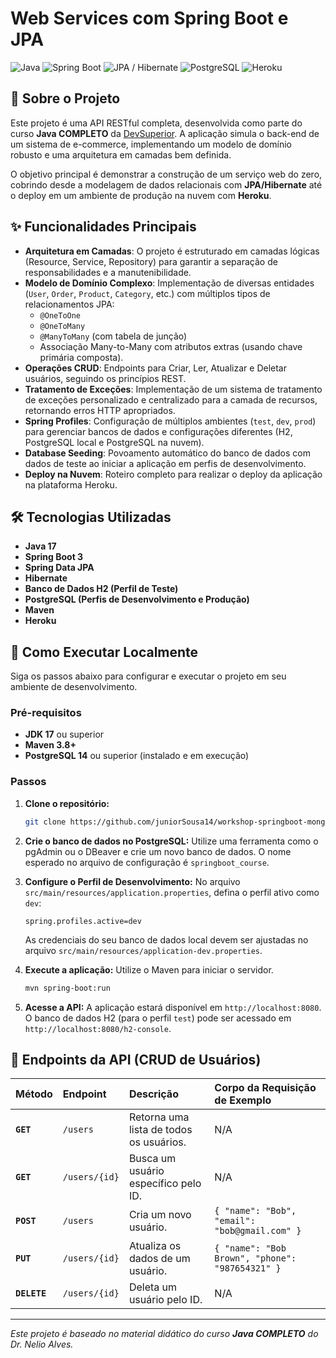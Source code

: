 # Web Services com Spring Boot e JPA

![Java](https://img.shields.io/badge/Java-17-blue?style=for-the-badge&logo=java)
![Spring Boot](https://img.shields.io/badge/Spring_Boot-3.x-green?style=for-the-badge&logo=spring)
![JPA / Hibernate](https://img.shields.io/badge/JPA-Hibernate-blueviolet?style=for-the-badge&logo=hibernate)
![PostgreSQL](https://img.shields.io/badge/PostgreSQL-14-blue?style=for-the-badge&logo=postgresql)
![Heroku](https://img.shields.io/badge/Deploy-Heroku-purple?style=for-the-badge&logo=heroku)

## 📄 Sobre o Projeto

Este projeto é uma API RESTful completa, desenvolvida como parte do curso **Java COMPLETO**
da [DevSuperior](https://devsuperior.com.br). A aplicação simula o back-end de um sistema de e-commerce, implementando
um modelo de domínio robusto e uma arquitetura em camadas bem definida.

O objetivo principal é demonstrar a construção de um serviço web do zero, cobrindo desde a modelagem de dados
relacionais com **JPA/Hibernate** até o deploy em um ambiente de produção na nuvem com **Heroku**.

## ✨ Funcionalidades Principais

- **Arquitetura em Camadas**: O projeto é estruturado em camadas lógicas (Resource, Service, Repository) para garantir a
  separação de responsabilidades e a manutenibilidade.
- **Modelo de Domínio Complexo**: Implementação de diversas entidades (`User`, `Order`, `Product`, `Category`, etc.) com
  múltiplos tipos de relacionamentos JPA:
    - `@OneToOne`
    - `@OneToMany`
    - `@ManyToMany` (com tabela de junção)
    - Associação Many-to-Many com atributos extras (usando chave primária composta).
- **Operações CRUD**: Endpoints para Criar, Ler, Atualizar e Deletar usuários, seguindo os princípios REST.
- **Tratamento de Exceções**: Implementação de um sistema de tratamento de exceções personalizado e centralizado para a
  camada de recursos, retornando erros HTTP apropriados.
- **Spring Profiles**: Configuração de múltiplos ambientes (`test`, `dev`, `prod`) para gerenciar bancos de dados e
  configurações diferentes (H2, PostgreSQL local e PostgreSQL na nuvem).
- **Database Seeding**: Povoamento automático do banco de dados com dados de teste ao iniciar a aplicação em perfis de
  desenvolvimento.
- **Deploy na Nuvem**: Roteiro completo para realizar o deploy da aplicação na plataforma Heroku.

## 🛠️ Tecnologias Utilizadas

- **Java 17**
- **Spring Boot 3**
- **Spring Data JPA**
- **Hibernate**
- **Banco de Dados H2 (Perfil de Teste)**
- **PostgreSQL (Perfis de Desenvolvimento e Produção)**
- **Maven**
- **Heroku**

## 🚀 Como Executar Localmente

Siga os passos abaixo para configurar e executar o projeto em seu ambiente de desenvolvimento.

### Pré-requisitos

- **JDK 17** ou superior
- **Maven 3.8+**
- **PostgreSQL 14** ou superior (instalado e em execução)

### Passos

1. **Clone o repositório:**
   ```bash
   git clone https://github.com/juniorSousa14/workshop-springboot-mongodb.git
   ```

2. **Crie o banco de dados no PostgreSQL:**
   Utilize uma ferramenta como o pgAdmin ou o DBeaver e crie um novo banco de dados. O nome esperado no arquivo de
   configuração é `springboot_course`.

3. **Configure o Perfil de Desenvolvimento:**
   No arquivo `src/main/resources/application.properties`, defina o perfil ativo como `dev`:
   ```properties
   spring.profiles.active=dev
   ```
   As credenciais do seu banco de dados local devem ser ajustadas no arquivo
   `src/main/resources/application-dev.properties`.

4. **Execute a aplicação:**
   Utilize o Maven para iniciar o servidor.
   ```bash
   mvn spring-boot:run
   ```

5. **Acesse a API:**
   A aplicação estará disponível em `http://localhost:8080`. O banco de dados H2 (para o perfil `test`) pode ser
   acessado em `http://localhost:8080/h2-console`.

## 📖 Endpoints da API (CRUD de Usuários)

| Método   | Endpoint      | Descrição                                 | Corpo da Requisição de Exemplo                |
| :------- | :------------ | :---------------------------------------- | :-------------------------------------------- |
| **`GET`** | `/users`      | Retorna uma lista de todos os usuários.   | N/A                                           |
| **`GET`** | `/users/{id}` | Busca um usuário específico pelo ID.      | N/A                                           |
| **`POST`** | `/users`      | Cria um novo usuário.                     | `{ "name": "Bob", "email": "bob@gmail.com" }` |
| **`PUT`** | `/users/{id}` | Atualiza os dados de um usuário.          | `{ "name": "Bob Brown", "phone": "987654321" }` |
| **`DELETE`** | `/users/{id}` | Deleta um usuário pelo ID.                | N/A                                           |

---
_Este projeto é baseado no material didático do curso **Java COMPLETO** do Dr. Nelio Alves._